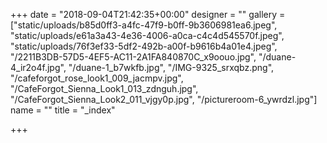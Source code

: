 +++
date = "2018-09-04T21:42:35+00:00"
designer = ""
gallery = ["static/uploads/b85d0ff3-a4fc-47f9-b0ff-9b3606981ea6.jpeg", "static/uploads/e61a3a43-4e36-4006-a0ca-c4c4d545570f.jpeg", "static/uploads/76f3ef33-5df2-492b-a00f-b9616b4a01e4.jpeg", "/2211B3DB-57D5-4EF5-AC11-2A1FA840870C_x9oouo.jpg", "/duane-4_ir2o4f.jpg", "/duane-1_b7wkfb.jpg", "/IMG-9325_srxqbz.png", "/cafeforgot_rose_look1_009_jacmpv.jpg", "/CafeForgot_Sienna_Look1_013_zdnguh.jpg", "/CafeForgot_Sienna_Look2_011_vjgy0p.jpg", "/pictureroom-6_ywrdzl.jpg"]
name = ""
title = "_index"

+++
